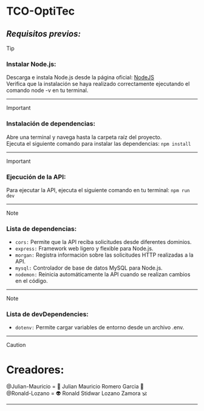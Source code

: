# **TCO-OptiTec**

## *Requisitos previos:*

> [!TIP]
> ### Instalar Node.js:
> Descarga e instala Node.js desde la página oficial: 
[NodeJS](https://nodejs.org/en/download)
\
> Verifica que la instalación se haya realizado correctamente ejecutando el comando node -v en tu terminal.

------------------------------------------------------------------------------ 

> [!IMPORTANT]
> ### Instalación de dependencias:
> Abre una terminal y navega hasta la carpeta raíz del proyecto.
\
> Ejecuta el siguiente comando para instalar las dependencias:
> `npm install`

------------------------------------------------------------------------------ 

> [!IMPORTANT]
> ### Ejecución de la API:
> Para ejecutar la API, ejecuta el siguiente comando en tu terminal:
> `npm run dev`

------------------------------------------------------------------------------ 

> [!NOTE]
> ### Lista de dependencias:
> * `cors:` Permite que la API reciba solicitudes desde diferentes dominios.
> * `express:` Framework web ligero y flexible para Node.js.
> * `morgan:` Registra información sobre las solicitudes HTTP realizadas a la API.
> * `mysql:` Controlador de base de datos MySQL para Node.js.
> * `nodemon:` Reinicia automáticamente la API cuando se realizan cambios en el código.

------------------------------------------------------------------------------ 

> [!NOTE]
> ### Lista de devDependencies:
> * `dotenv:` Permite cargar variables de entorno desde un archivo .env.

------------------------------------------------------------------------------ 

> [!CAUTION]
> # Creadores:
> @Julian-Mauricio = :gem: Julian Mauricio Romero Garcia :trident:
\
> @Ronald-Lozano = :alien: Ronald Stidwar Lozano Zamora :om:

------------------------------------------------------------------------------ 

